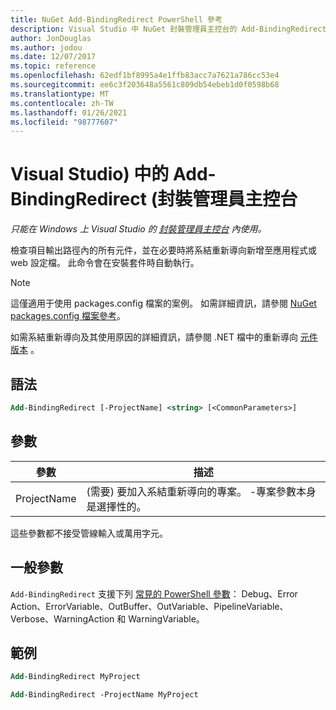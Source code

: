 ```yaml
---
title: NuGet Add-BindingRedirect PowerShell 參考
description: Visual Studio 中 NuGet 封裝管理員主控台的 Add-BindingRedirect PowerShell 命令參考。
author: JonDouglas
ms.author: jodou
ms.date: 12/07/2017
ms.topic: reference
ms.openlocfilehash: 62edf1bf8995a4e1ffb83acc7a7621a786cc53e4
ms.sourcegitcommit: ee6c3f203648a5561c809db54ebeb1d0f0598b68
ms.translationtype: MT
ms.contentlocale: zh-TW
ms.lasthandoff: 01/26/2021
ms.locfileid: "98777607"
---
```

# <a name="add-bindingredirect-package-manager-console-in-visual-studio"></a>Visual Studio) 中的 Add-BindingRedirect (封裝管理員主控台

*只能在 Windows 上 Visual Studio 的 [封裝管理員主控台](../../consume-packages/install-use-packages-powershell.md) 內使用。*

檢查項目輸出路徑內的所有元件，並在必要時將系結重新導向新增至應用程式或 web 設定檔。 此命令會在安裝套件時自動執行。

> [!NOTE]
> 這僅適用于使用 packages.config 檔案的案例。 如需詳細資訊，請參閱 [NuGet packages.config 檔案參考](~/reference/packages-config.md)。

如需系結重新導向及其使用原因的詳細資訊，請參閱 .NET 檔中的重新導向 [元件版本](/dotnet/framework/configure-apps/redirect-assembly-versions) 。

## <a name="syntax"></a>語法

```ps
Add-BindingRedirect [-ProjectName] <string> [<CommonParameters>]
```

## <a name="parameters"></a>參數

| 參數 | 描述 |
| --- | --- |
| ProjectName |  (需要) 要加入系結重新導向的專案。 -專案參數本身是選擇性的。 |

這些參數都不接受管線輸入或萬用字元。

## <a name="common-parameters"></a>一般參數

`Add-BindingRedirect` 支援下列 [常見的 PowerShell 參數](/powershell/module/microsoft.powershell.core/about/about_commonparameters)： Debug、Error Action、ErrorVariable、OutBuffer、OutVariable、PipelineVariable、Verbose、WarningAction 和 WarningVariable。

## <a name="examples"></a>範例

```ps
Add-BindingRedirect MyProject

Add-BindingRedirect -ProjectName MyProject
```